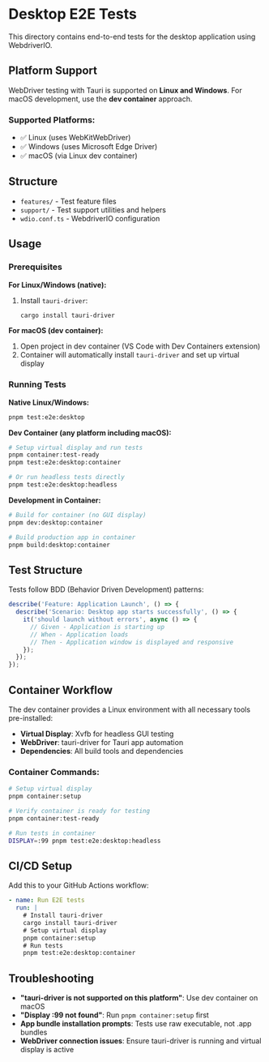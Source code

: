 # Desktop E2E Tests

This directory contains end-to-end tests for the desktop application using WebdriverIO.

## Platform Support

WebDriver testing with Tauri is supported on **Linux and Windows**. For macOS development, use the **dev container** approach.

### Supported Platforms:
- ✅ Linux (uses WebKitWebDriver)
- ✅ Windows (uses Microsoft Edge Driver)  
- ✅ macOS (via Linux dev container)

## Structure

- `features/` - Test feature files
- `support/` - Test support utilities and helpers
- `wdio.conf.ts` - WebdriverIO configuration

## Usage

### Prerequisites

**For Linux/Windows (native):**
1. Install `tauri-driver`:
   ```bash
   cargo install tauri-driver
   ```

**For macOS (dev container):**
1. Open project in dev container (VS Code with Dev Containers extension)
2. Container will automatically install `tauri-driver` and set up virtual display

### Running Tests

**Native Linux/Windows:**
```bash
pnpm test:e2e:desktop
```

**Dev Container (any platform including macOS):**
```bash
# Setup virtual display and run tests
pnpm container:test-ready
pnpm test:e2e:desktop:container

# Or run headless tests directly
pnpm test:e2e:desktop:headless
```

**Development in Container:**
```bash
# Build for container (no GUI display)
pnpm dev:desktop:container

# Build production app in container
pnpm build:desktop:container
```

## Test Structure

Tests follow BDD (Behavior Driven Development) patterns:

```typescript
describe('Feature: Application Launch', () => {
  describe('Scenario: Desktop app starts successfully', () => {
    it('should launch without errors', async () => {
      // Given - Application is starting up
      // When - Application loads  
      // Then - Application window is displayed and responsive
    });
  });
});
```

## Container Workflow

The dev container provides a Linux environment with all necessary tools pre-installed:

- **Virtual Display**: Xvfb for headless GUI testing
- **WebDriver**: tauri-driver for Tauri app automation  
- **Dependencies**: All build tools and dependencies

### Container Commands:
```bash
# Setup virtual display
pnpm container:setup

# Verify container is ready for testing  
pnpm container:test-ready

# Run tests in container
DISPLAY=:99 pnpm test:e2e:desktop:headless
```

## CI/CD Setup

Add this to your GitHub Actions workflow:

```yaml
- name: Run E2E tests
  run: |
    # Install tauri-driver
    cargo install tauri-driver
    # Setup virtual display 
    pnpm container:setup
    # Run tests
    pnpm test:e2e:desktop:container
```

## Troubleshooting

- **"tauri-driver is not supported on this platform"**: Use dev container on macOS
- **"Display :99 not found"**: Run `pnpm container:setup` first
- **App bundle installation prompts**: Tests use raw executable, not .app bundles
- **WebDriver connection issues**: Ensure tauri-driver is running and virtual display is active